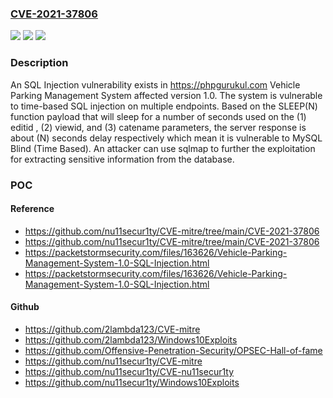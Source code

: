 ### [CVE-2021-37806](https://cve.mitre.org/cgi-bin/cvename.cgi?name=CVE-2021-37806)
![](https://img.shields.io/static/v1?label=Product&message=n%2Fa&color=blue)
![](https://img.shields.io/static/v1?label=Version&message=n%2Fa&color=blue)
![](https://img.shields.io/static/v1?label=Vulnerability&message=n%2Fa&color=brighgreen)

### Description

An SQL Injection vulnerability exists in https://phpgurukul.com Vehicle Parking Management System affected version 1.0. The system is vulnerable to time-based SQL injection on multiple endpoints. Based on the SLEEP(N) function payload that will sleep for a number of seconds used on the (1) editid , (2) viewid, and (3) catename parameters, the server response is about (N) seconds delay respectively which mean it is vulnerable to MySQL Blind (Time Based). An attacker can use sqlmap to further the exploitation for extracting sensitive information from the database.

### POC

#### Reference
- https://github.com/nu11secur1ty/CVE-mitre/tree/main/CVE-2021-37806
- https://github.com/nu11secur1ty/CVE-mitre/tree/main/CVE-2021-37806
- https://packetstormsecurity.com/files/163626/Vehicle-Parking-Management-System-1.0-SQL-Injection.html
- https://packetstormsecurity.com/files/163626/Vehicle-Parking-Management-System-1.0-SQL-Injection.html

#### Github
- https://github.com/2lambda123/CVE-mitre
- https://github.com/2lambda123/Windows10Exploits
- https://github.com/Offensive-Penetration-Security/OPSEC-Hall-of-fame
- https://github.com/nu11secur1ty/CVE-mitre
- https://github.com/nu11secur1ty/CVE-nu11secur1ty
- https://github.com/nu11secur1ty/Windows10Exploits

